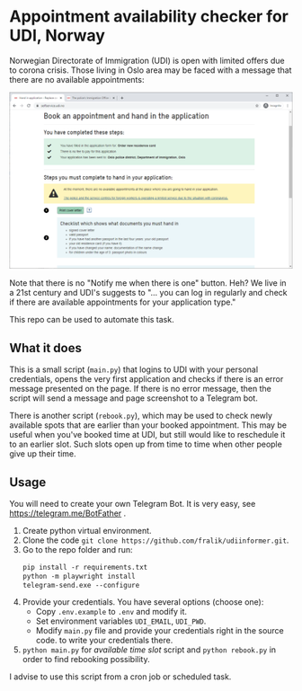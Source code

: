 # Appointment availability checker for UDI, Norway

Norwegian Directorate of Immigration (UDI) is open with limited offers due to corona crisis.
Those living in Oslo area may be faced with a message that there are no available appointments:

![error](error.png)

Note that there is no "Notify me when there is one" button. Heh? We live in a 21st century and UDI's
suggests to "... you can log in regularly and check if there are available appointments for your application type."

This repo can be used to automate this task.

## What it does

This is a small script (`main.py`) that logins to UDI with your personal credentials, opens the very first
application and checks if there is an error message presented on the page. If there is no error message,
then the script will send a message and page screenshot to a Telegram bot.

There is another script (`rebook.py`), which may be used to check newly available spots that are earlier
than your booked appointment. This may be useful when you've booked time at UDI, but still would like
to reschedule it to an earlier slot. Such slots open up from time to time when other people give up their time.

## Usage

You will need to create your own Telegram Bot. It is very easy, see https://telegram.me/BotFather .

1. Create python virtual environment.
2. Clone the code `git clone https://github.com/fralik/udiinformer.git`.
3. Go to the repo folder and run:
   ```
   pip install -r requirements.txt
   python -m playwright install
   telegram-send.exe --configure
   ```
4. Provide your credentials. You have several options (choose one):
    * Copy `.env.example` to `.env` and modify it.
    * Set environment variables `UDI_EMAIL`, `UDI_PWD`.
     * Modify `main.py` file and provide your credentials right in the source code.
  to write your credentials there.
5. `python main.py` for *available time slot* script and `python rebook.py` in order to find rebooking possibility.

 I advise to use this script from a cron job or scheduled task.
